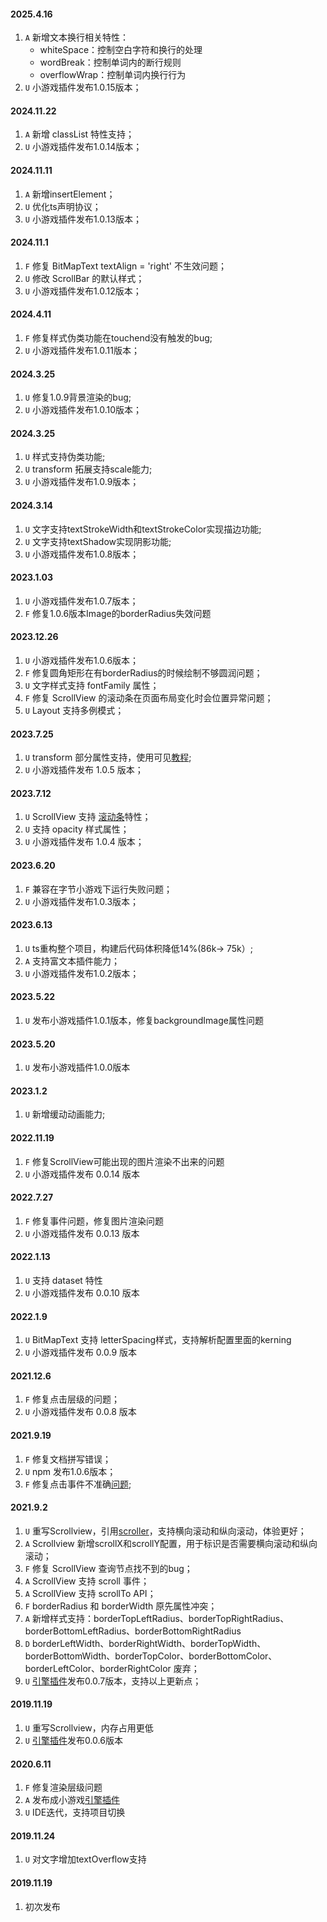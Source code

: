 #### 2025.4.16
1. `A` 新增文本换行相关特性：
   - whiteSpace：控制空白字符和换行的处理
   - wordBreak：控制单词内的断行规则
   - overflowWrap：控制单词内换行行为
2. `U` 小游戏插件发布1.0.15版本；

#### 2024.11.22
1. `A` 新增 classList 特性支持；
3. `U` 小游戏插件发布1.0.14版本；

#### 2024.11.11
1. `A` 新增insertElement；
2. `U` 优化ts声明协议；
3. `U` 小游戏插件发布1.0.13版本；

#### 2024.11.1
1. `F` 修复 BitMapText textAlign = 'right' 不生效问题；
2. `U` 修改 ScrollBar 的默认样式；
3. `U` 小游戏插件发布1.0.12版本；

#### 2024.4.11
1. `F` 修复样式伪类功能在touchend没有触发的bug;
2. `U` 小游戏插件发布1.0.11版本；

#### 2024.3.25
1. `U` 修复1.0.9背景渲染的bug;
2. `U` 小游戏插件发布1.0.10版本；

#### 2024.3.25
1. `U` 样式支持伪类功能;
2. `U` transform 拓展支持scale能力;
3. `U` 小游戏插件发布1.0.9版本；

#### 2024.3.14
1. `U` 文字支持textStrokeWidth和textStrokeColor实现描边功能;
2. `U` 文字支持textShadow实现阴影功能;
3. `U` 小游戏插件发布1.0.8版本；

#### 2023.1.03
1. `U` 小游戏插件发布1.0.7版本；
2. `F` 修复1.0.6版本Image的borderRadius失效问题

#### 2023.12.26
1. `U` 小游戏插件发布1.0.6版本；
2. `F` 修复圆角矩形在有borderRadius的时候绘制不够圆润问题；
3. `U` 文字样式支持 fontFamily 属性；
4. `F` 修复 ScrollView 的滚动条在页面布局变化时会位置异常问题；
5. `U` Layout 支持多例模式；

#### 2023.7.25
1. `U` transform 部分属性支持，使用可见[教程](./tutorial/loading);
2. `U` 小游戏插件发布 1.0.5 版本；

#### 2023.7.12
1. `U` ScrollView 支持 [滚动条](./components/scrollbar.md)特性；
2. `U` 支持 opacity 样式属性；
3. `U` 小游戏插件发布 1.0.4 版本；

#### 2023.6.20
1. `F` 兼容在字节小游戏下运行失败问题；
2. `U` 小游戏插件发布1.0.3版本；

#### 2023.6.13
1. `U` ts重构整个项目，构建后代码体积降低14%(86k-> 75k）;
2. `A` 支持富文本插件能力；
3. `U` 小游戏插件发布1.0.2版本；

#### 2023.5.22
1. `U` 发布小游戏插件1.0.1版本，修复backgroundImage属性问题
#### 2023.5.20
1. `U` 发布小游戏插件1.0.0版本


#### 2023.1.2
1. `U` 新增缓动动画能力;

#### 2022.11.19
1. `F` 修复ScrollView可能出现的图片渲染不出来的问题
2. `U` 小游戏插件发布 0.0.14 版本

#### 2022.7.27
1. `F` 修复事件问题，修复图片渲染问题
2. `U` 小游戏插件发布 0.0.13 版本

#### 2022.1.13
1. `U` 支持 dataset 特性
2. `U` 小游戏插件发布 0.0.10 版本

#### 2022.1.9
1. `U` BitMapText 支持 letterSpacing样式，支持解析配置里面的kerning
2. `U` 小游戏插件发布 0.0.9 版本

#### 2021.12.6
1. `F` 修复点击层级的问题；
2. `U` 小游戏插件发布 0.0.8 版本

#### 2021.9.19
1. `F` 修复文档拼写错误；
2. `U` npm 发布1.0.6版本；
3. `F` 修复点击事件不准确[问题](https://github.com/wechat-miniprogram/minigame-canvas-engine/issues/6);

#### 2021.9.2
1. `U` 重写Scrollview，引用[scroller](https://github.com/pbakaus/scroller)，支持横向滚动和纵向滚动，体验更好；
2. `A` Scrollview 新增scrollX和scrollY配置，用于标识是否需要横向滚动和纵向滚动；
3. `F` 修复 ScrollView 查询节点找不到的bug；
4. `A` ScrollView 支持 scroll 事件；
5. `A` ScrollView 支持 scrollTo API；
6. `F` borderRadius 和 borderWidth 原先属性冲突；
7. `A` 新增样式支持：borderTopLeftRadius、borderTopRightRadius、borderBottomLeftRadius、borderBottomRightRadius
8. `D` borderLeftWidth、borderRightWidth、borderTopWidth、borderBottomWidth、borderTopColor、borderBottomColor、borderLeftColor、borderRightColor 废弃；
9. `U` [引擎插件](https://mp.weixin.qq.com/wxopen/plugindevdoc?appid=wx7a727ff7d940bb3f&token=1278230091&lang=zh_CN)发布0.0.7版本，支持以上更新点；

#### 2019.11.19
1. `U` 重写Scrollview，内存占用更低
2. `U` [引擎插件](https://mp.weixin.qq.com/wxopen/plugindevdoc?appid=wx7a727ff7d940bb3f&token=1278230091&lang=zh_CN)发布0.0.6版本

#### 2020.6.11
1. `F` 修复渲染层级问题
2. `A` 发布成小游戏[引擎插件](https://mp.weixin.qq.com/wxopen/plugindevdoc?appid=wx7a727ff7d940bb3f&token=1766767136&lang=zh_CN)
3. `U` IDE迭代，支持项目切换

#### 2019.11.24
1. `U` 对文字增加textOverflow支持

#### 2019.11.19
1. 初次发布
